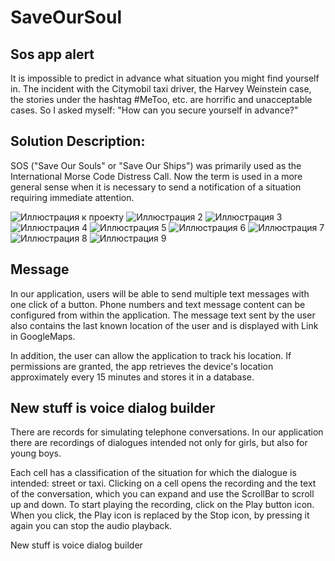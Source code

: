 # SaveOurSoul
## Sos app alert


It is impossible to predict in advance what situation you might find yourself in. The incident with the Citymobil taxi driver, the Harvey Weinstein case, the stories under the hashtag #MeToo, etc. are horrific and unacceptable cases. So I asked myself: "How can you secure yourself in advance?"

## Solution Description:

SOS ("Save Our Souls" or "Save Our Ships") was primarily used as the International Morse Code Distress Call. Now the term is used in a more general sense when it is necessary to send a notification of a situation requiring immediate attention.


![Иллюстрация к проекту](https://github.com/lloppy/FinalSos/blob/master/SaveOurSoul-master/asses/1.jpg)
![Иллюстрация 2](https://github.com/lloppy/FinalSos/blob/master/SaveOurSoul-master/asses/2.jpg)
![Иллюстрация 3](https://github.com/lloppy/FinalSos/blob/master/SaveOurSoul-master/asses/3.jpg)
![Иллюстрация 4](https://github.com/lloppy/FinalSos/blob/master/SaveOurSoul-master/asses/4.jpg)
![Иллюстрация 5](https://github.com/lloppy/FinalSos/blob/master/SaveOurSoul-master/asses/5.jpg)
![Иллюстрация 6](https://github.com/lloppy/FinalSos/blob/master/SaveOurSoul-master/asses/6.jpg)
![Иллюстрация 7](https://github.com/lloppy/FinalSos/blob/master/SaveOurSoul-master/asses/7.jpg)
![Иллюстрация 8](https://github.com/lloppy/FinalSos/blob/master/SaveOurSoul-master/asses/8.jpg)
![Иллюстрация 9](https://github.com/lloppy/FinalSos/blob/master/SaveOurSoul-master/asses/9.jpg)



## Message
In our application, users will be able to send multiple text messages with one click of a button. Phone numbers and text message content can be configured from within the application. The message text sent by the user also contains the last known location of the user and is displayed with Link in GoogleMaps.

In addition, the user can allow the application to track his location. If permissions are granted, the app retrieves the device's location approximately every 15 minutes and stores it in a database.

##  New stuff is voice dialog builder
There are records for simulating telephone conversations. In our application there are recordings of dialogues intended not only for girls, but also for young boys.

Each cell has a classification of the situation for which the dialogue is intended: street or taxi. Clicking on a cell opens the recording and the text of the conversation, which you can expand and use the ScrollBar to scroll up and down. To start playing the recording, click on the Play button icon. When you click, the Play icon is replaced by the Stop icon, by pressing it again you can stop the audio playback.

New stuff is voice dialog builder
